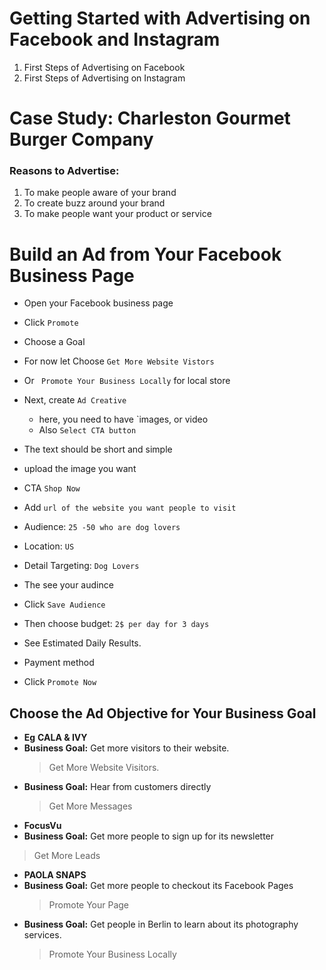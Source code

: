 # Getting Started with Advertising on Facebook and Instagram

1. First Steps of Advertising on Facebook
2. First Steps of Advertising on Instagram

# Case Study: Charleston Gourmet Burger Company

### Reasons to Advertise:

1. To make people aware of your brand
2. To create buzz around your brand
3. To make people want your product or service

# Build an Ad from Your Facebook Business Page

- Open your Facebook business page
- Click `Promote`
- Choose a Goal
- For now let Choose `Get More Website Vistors`
- Or ` Promote Your Business Locally` for local store
- Next, create `Ad Creative`
  - here, you need to have `images, or video
  - Also `Select CTA button`
- The text should be short and simple
- upload the image you want
- CTA `Shop Now`
- Add `url of the website you want people to visit`

- Audience: `25 -50 who are dog lovers`
- Location: `US`
- Detail Targeting: `Dog Lovers`
- The see your audince
- Click `Save Audience`
- Then choose budget: `2$ per day for 3 days`
- See Estimated Daily Results.
- Payment method
- Click `Promote Now`

## Choose the Ad Objective for Your Business Goal

- **Eg** **CALA & IVY**
- **Business Goal:** Get more visitors to their website.
  > Get More Website Visitors.
- **Business Goal:** Hear from customers directly
  > Get More Messages
- **FocusVu**
- **Business Goal:** Get more people to sign up for its newsletter

> Get More Leads

- **PAOLA SNAPS**
- **Business Goal:** Get more people to checkout its Facebook Pages
  > Promote Your Page
- **Business Goal:** Get people in Berlin to learn about its photography services.
  > Promote Your Business Locally
